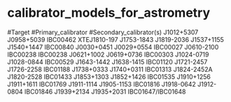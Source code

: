 # calibrator_models_for_astrometry
#Target #Primary_calibrator #Secondary_calibrator(s)
J1012+5307 J0958+5039 IBC00462
XTEJ1810-197 J1753-1843 J1819-2036
J1537+1155 J1540+1447 IBC00840
J0030+0451 J0029+0554 IBC00027
J0610-2100 IBC00238 IBC00238
J0621+1002 J0619+0736 IBC00303
J1024-0719 J1028-0844 IBC00529
J1643-1442 J1638-1415 IBC01120
J1721-2457 J1726-2258 IBC01188
J1738+0333 J1740+0311 IBC01313
J1824-2452A J1820-2528 IBC01433
J1853+1303 J1852+1426 IBC01535
J1910+1256 J1911+1611 IBC01769
J1911-1114 J1905-1153 IBC01816
J1918-0642 J1912-0804 IBC01846
J1939+2134 J1935+2031 IBC01647/IBC01648
